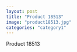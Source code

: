 ```yaml
---
layout: post
title: "Product 18513"
image: "product18513.jpg"
categories: "category1"
---
```

Product 18513

